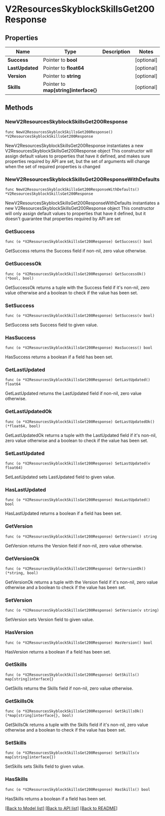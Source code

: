 # V2ResourcesSkyblockSkillsGet200Response

## Properties

Name | Type | Description | Notes
------------ | ------------- | ------------- | -------------
**Success** | Pointer to **bool** |  | [optional] 
**LastUpdated** | Pointer to **float64** |  | [optional] 
**Version** | Pointer to **string** |  | [optional] 
**Skills** | Pointer to **map[string]interface{}** |  | [optional] 

## Methods

### NewV2ResourcesSkyblockSkillsGet200Response

`func NewV2ResourcesSkyblockSkillsGet200Response() *V2ResourcesSkyblockSkillsGet200Response`

NewV2ResourcesSkyblockSkillsGet200Response instantiates a new V2ResourcesSkyblockSkillsGet200Response object
This constructor will assign default values to properties that have it defined,
and makes sure properties required by API are set, but the set of arguments
will change when the set of required properties is changed

### NewV2ResourcesSkyblockSkillsGet200ResponseWithDefaults

`func NewV2ResourcesSkyblockSkillsGet200ResponseWithDefaults() *V2ResourcesSkyblockSkillsGet200Response`

NewV2ResourcesSkyblockSkillsGet200ResponseWithDefaults instantiates a new V2ResourcesSkyblockSkillsGet200Response object
This constructor will only assign default values to properties that have it defined,
but it doesn't guarantee that properties required by API are set

### GetSuccess

`func (o *V2ResourcesSkyblockSkillsGet200Response) GetSuccess() bool`

GetSuccess returns the Success field if non-nil, zero value otherwise.

### GetSuccessOk

`func (o *V2ResourcesSkyblockSkillsGet200Response) GetSuccessOk() (*bool, bool)`

GetSuccessOk returns a tuple with the Success field if it's non-nil, zero value otherwise
and a boolean to check if the value has been set.

### SetSuccess

`func (o *V2ResourcesSkyblockSkillsGet200Response) SetSuccess(v bool)`

SetSuccess sets Success field to given value.

### HasSuccess

`func (o *V2ResourcesSkyblockSkillsGet200Response) HasSuccess() bool`

HasSuccess returns a boolean if a field has been set.

### GetLastUpdated

`func (o *V2ResourcesSkyblockSkillsGet200Response) GetLastUpdated() float64`

GetLastUpdated returns the LastUpdated field if non-nil, zero value otherwise.

### GetLastUpdatedOk

`func (o *V2ResourcesSkyblockSkillsGet200Response) GetLastUpdatedOk() (*float64, bool)`

GetLastUpdatedOk returns a tuple with the LastUpdated field if it's non-nil, zero value otherwise
and a boolean to check if the value has been set.

### SetLastUpdated

`func (o *V2ResourcesSkyblockSkillsGet200Response) SetLastUpdated(v float64)`

SetLastUpdated sets LastUpdated field to given value.

### HasLastUpdated

`func (o *V2ResourcesSkyblockSkillsGet200Response) HasLastUpdated() bool`

HasLastUpdated returns a boolean if a field has been set.

### GetVersion

`func (o *V2ResourcesSkyblockSkillsGet200Response) GetVersion() string`

GetVersion returns the Version field if non-nil, zero value otherwise.

### GetVersionOk

`func (o *V2ResourcesSkyblockSkillsGet200Response) GetVersionOk() (*string, bool)`

GetVersionOk returns a tuple with the Version field if it's non-nil, zero value otherwise
and a boolean to check if the value has been set.

### SetVersion

`func (o *V2ResourcesSkyblockSkillsGet200Response) SetVersion(v string)`

SetVersion sets Version field to given value.

### HasVersion

`func (o *V2ResourcesSkyblockSkillsGet200Response) HasVersion() bool`

HasVersion returns a boolean if a field has been set.

### GetSkills

`func (o *V2ResourcesSkyblockSkillsGet200Response) GetSkills() map[string]interface{}`

GetSkills returns the Skills field if non-nil, zero value otherwise.

### GetSkillsOk

`func (o *V2ResourcesSkyblockSkillsGet200Response) GetSkillsOk() (*map[string]interface{}, bool)`

GetSkillsOk returns a tuple with the Skills field if it's non-nil, zero value otherwise
and a boolean to check if the value has been set.

### SetSkills

`func (o *V2ResourcesSkyblockSkillsGet200Response) SetSkills(v map[string]interface{})`

SetSkills sets Skills field to given value.

### HasSkills

`func (o *V2ResourcesSkyblockSkillsGet200Response) HasSkills() bool`

HasSkills returns a boolean if a field has been set.


[[Back to Model list]](../README.md#documentation-for-models) [[Back to API list]](../README.md#documentation-for-api-endpoints) [[Back to README]](../README.md)


